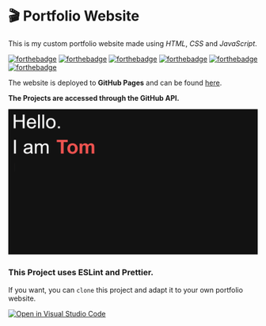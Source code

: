 # :clapper: Portfolio Website

This is my custom portfolio website made using *HTML*, *CSS* and *JavaScript*.

[![forthebadge](https://forthebadge.com/images/badges/built-by-developers.svg)](https://forthebadge.com) [![forthebadge](https://forthebadge.com/images/badges/check-it-out.svg)](https://forthebadge.com) [![forthebadge](https://forthebadge.com/images/badges/built-with-love.svg)](https://forthebadge.com) [![forthebadge](https://forthebadge.com/images/badges/uses-html.svg)](https://forthebadge.com) [![forthebadge](https://forthebadge.com/images/badges/uses-js.svg)](https://forthebadge.com) [![forthebadge](https://forthebadge.com/images/badges/uses-css.svg)](https://forthebadge.com)

The website is deployed to **GitHub Pages** and can be found [here](https://schmelto.github.io/Portfolio/).

**The Projects are accessed through the GitHub API.**

![portfolio](./assets/portfolio.gif)

### This Project uses **ESLint** and **Prettier**.

If you want, you can `clone` this project and adapt it to your own portfolio website.

[![Open in Visual Studio Code](https://open.vscode.dev/badges/open-in-vscode.svg)](https://open.vscode.dev/schmelto/Portfolio)
